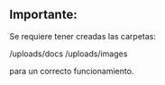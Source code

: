 
## Importante:

Se requiere tener creadas las carpetas:

/uploads/docs
/uploads/images


para un correcto funcionamiento.